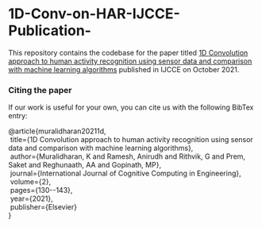 # 1D-Conv-on-HAR-IJCCE-Publication-

This repository contains the codebase for the paper titled [1D Convolution approach to human activity recognition using sensor data and comparison with machine learning algorithms](https://doi.org/10.1016/j.ijcce.2021.09.001) published in IJCCE on October 2021. <br>

### Citing the paper
If our work is useful for your own, you can cite us with the following BibTex entry:

@article{muralidharan20211d, <br>
       &nbsp;title={1D Convolution approach to human activity recognition using sensor data and comparison with machine learning algorithms}, <br>
       &nbsp;author={Muralidharan, K and Ramesh, Anirudh and Rithvik, G and Prem, Saket and Reghunaath, AA and Gopinath, MP}, <br>
       &nbsp;journal={International Journal of Cognitive Computing in Engineering}, <br>
       &nbsp;volume={2}, <br>
       &nbsp;pages={130--143}, <br>
       &nbsp;year={2021}, <br>
       &nbsp;publisher={Elsevier} <br>
}
